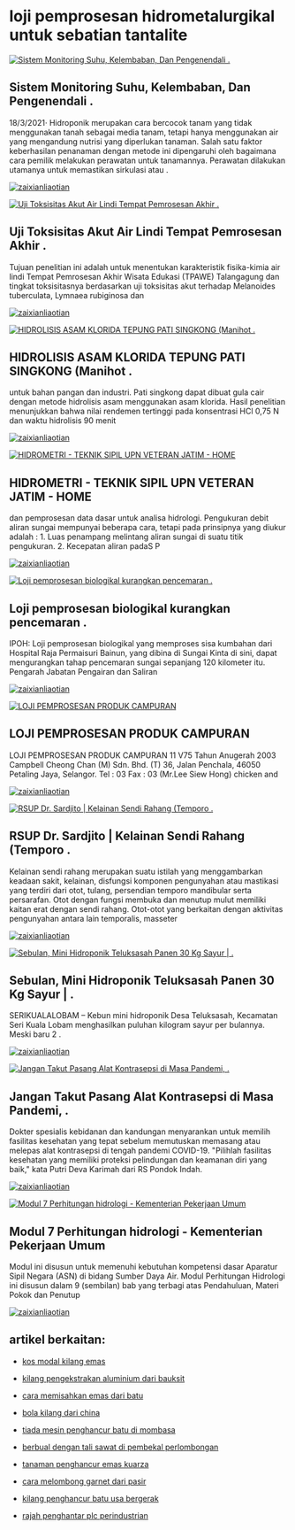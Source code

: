 # loji pemprosesan hidrometalurgikal untuk sebatian tantalite
<a href="https://mnn.zoosnet.net/LR/Chatpre.aspx?id=MNN94995150&p=https://topgrinding.com/" target="_blank">![Sistem Monitoring Suhu, Kelembaban, Dan Pengenendali .](https://github.com/technlg/images/blob/main/20.jpg)</a>
## Sistem Monitoring Suhu, Kelembaban, Dan Pengenendali .
18/3/2021· Hidroponik merupakan cara bercocok tanam yang tidak menggunakan tanah sebagai media tanam, tetapi hanya menggunakan air yang mengandung nutrisi yang diperlukan tanaman. Salah satu faktor keberhasilan penanaman dengan metode ini dipengaruhi oleh bagaimana cara pemilik melakukan perawatan untuk tanamannya. Perawatan dilakukan utamanya untuk memastikan sirkulasi atau .
<a href="https://mnn.zoosnet.net/LR/Chatpre.aspx?id=MNN94995150&p=https://topgrinding.com/" target="_blank"><img src="https://github.com/technlg/images/raw/main/chat11.jpg" alt="zaixianliaotian"/></a><a href="//whatsapp.shibangsoft.com/WhatsApp.php" ><img src="https://github.com/technlg/images/raw/main/chat11.png" alt=""></a>
<a href="https://mnn.zoosnet.net/LR/Chatpre.aspx?id=MNN94995150&p=https://topgrinding.com/" target="_blank">![Uji Toksisitas Akut Air Lindi Tempat Pemrosesan Akhir .](https://github.com/technlg/images/blob/main/54.jpg)</a>
## Uji Toksisitas Akut Air Lindi Tempat Pemrosesan Akhir .
Tujuan penelitian ini adalah untuk menentukan karakteristik fisika-kimia air lindi Tempat Pemrosesan Akhir Wisata Edukasi (TPAWE) Talangagung dan tingkat toksisitasnya berdasarkan uji toksisitas akut terhadap Melanoides tuberculata, Lymnaea rubiginosa dan 
<a href="https://mnn.zoosnet.net/LR/Chatpre.aspx?id=MNN94995150&p=https://topgrinding.com/" target="_blank"><img src="https://github.com/technlg/images/raw/main/chat11.jpg" alt="zaixianliaotian"/></a><a href="//whatsapp.shibangsoft.com/WhatsApp.php" ><img src="https://github.com/technlg/images/raw/main/chat11.png" alt=""></a>
<a href="https://mnn.zoosnet.net/LR/Chatpre.aspx?id=MNN94995150&p=https://topgrinding.com/" target="_blank">![HIDROLISIS ASAM KLORIDA TEPUNG PATI SINGKONG (Manihot .](https://github.com/technlg/images/blob/main/48.jpg)</a>
## HIDROLISIS ASAM KLORIDA TEPUNG PATI SINGKONG (Manihot .
untuk bahan pangan dan industri. Pati singkong dapat dibuat gula cair dengan metode hidrolisis asam menggunakan asam klorida. Hasil penelitian menunjukkan bahwa nilai rendemen tertinggi pada konsentrasi HCl 0,75 N dan waktu hidrolisis 90 menit
<a href="https://mnn.zoosnet.net/LR/Chatpre.aspx?id=MNN94995150&p=https://topgrinding.com/" target="_blank"><img src="https://github.com/technlg/images/raw/main/chat11.jpg" alt="zaixianliaotian"/></a><a href="//whatsapp.shibangsoft.com/WhatsApp.php" ><img src="https://github.com/technlg/images/raw/main/chat11.png" alt=""></a>
<a href="https://mnn.zoosnet.net/LR/Chatpre.aspx?id=MNN94995150&p=https://topgrinding.com/" target="_blank">![HIDROMETRI - TEKNIK SIPIL UPN VETERAN JATIM - HOME](https://github.com/technlg/images/blob/main/28.jpg)</a>
## HIDROMETRI - TEKNIK SIPIL UPN VETERAN JATIM - HOME
dan pemprosesan data dasar untuk analisa hidrologi. Pengukuran debit aliran sungai mempunyai beberapa cara, tetapi pada prinsipnya yang diukur adalah : 1. Luas penampang melintang aliran sungai di suatu titik pengukuran. 2. Kecepatan aliran padaS P 
<a href="https://mnn.zoosnet.net/LR/Chatpre.aspx?id=MNN94995150&p=https://topgrinding.com/" target="_blank"><img src="https://github.com/technlg/images/raw/main/chat11.jpg" alt="zaixianliaotian"/></a><a href="//whatsapp.shibangsoft.com/WhatsApp.php" ><img src="https://github.com/technlg/images/raw/main/chat11.png" alt=""></a>
<a href="https://mnn.zoosnet.net/LR/Chatpre.aspx?id=MNN94995150&p=https://topgrinding.com/" target="_blank">![Loji pemprosesan biologikal kurangkan pencemaran .](https://github.com/technlg/images/blob/main/14.jpg)</a>
## Loji pemprosesan biologikal kurangkan pencemaran .
IPOH: Loji pemprosesan biologikal yang memproses sisa kumbahan dari Hospital Raja Permaisuri Bainun, yang dibina di Sungai Kinta di sini, dapat mengurangkan tahap pencemaran sungai sepanjang 120 kilometer itu. Pengarah Jabatan Pengairan dan Saliran 
<a href="https://mnn.zoosnet.net/LR/Chatpre.aspx?id=MNN94995150&p=https://topgrinding.com/" target="_blank"><img src="https://github.com/technlg/images/raw/main/chat11.jpg" alt="zaixianliaotian"/></a><a href="//whatsapp.shibangsoft.com/WhatsApp.php" ><img src="https://github.com/technlg/images/raw/main/chat11.png" alt=""></a>
<a href="https://mnn.zoosnet.net/LR/Chatpre.aspx?id=MNN94995150&p=https://topgrinding.com/" target="_blank">![LOJI PEMPROSESAN PRODUK CAMPURAN](https://github.com/technlg/images/blob/main/22.jpg)</a>
## LOJI PEMPROSESAN PRODUK CAMPURAN
LOJI PEMPROSESAN PRODUK CAMPURAN 11 V75 Tahun Anugerah 2003 Campbell Cheong Chan (M) Sdn. Bhd. (T) 36, Jalan Penchala, 46050 Petaling Jaya, Selangor. Tel : 03 Fax : 03 (Mr.Lee Siew Hong) chicken and 
<a href="https://mnn.zoosnet.net/LR/Chatpre.aspx?id=MNN94995150&p=https://topgrinding.com/" target="_blank"><img src="https://github.com/technlg/images/raw/main/chat11.jpg" alt="zaixianliaotian"/></a><a href="//whatsapp.shibangsoft.com/WhatsApp.php" ><img src="https://github.com/technlg/images/raw/main/chat11.png" alt=""></a>
<a href="https://mnn.zoosnet.net/LR/Chatpre.aspx?id=MNN94995150&p=https://topgrinding.com/" target="_blank">![RSUP Dr. Sardjito | Kelainan Sendi Rahang (Temporo .](https://github.com/technlg/images/blob/main/38.jpg)</a>
## RSUP Dr. Sardjito | Kelainan Sendi Rahang (Temporo .
Kelainan sendi rahang merupakan suatu istilah yang menggambarkan keadaan sakit, kelainan, disfungsi komponen pengunyahan atau mastikasi yang terdiri dari otot, tulang, persendian temporo mandibular serta persarafan. Otot dengan fungsi membuka dan menutup mulut memiliki kaitan erat dengan sendi rahang. Otot-otot yang berkaitan dengan aktivitas pengunyahan antara lain temporalis, masseter 
<a href="https://mnn.zoosnet.net/LR/Chatpre.aspx?id=MNN94995150&p=https://topgrinding.com/" target="_blank"><img src="https://github.com/technlg/images/raw/main/chat11.jpg" alt="zaixianliaotian"/></a><a href="//whatsapp.shibangsoft.com/WhatsApp.php" ><img src="https://github.com/technlg/images/raw/main/chat11.png" alt=""></a>
<a href="https://mnn.zoosnet.net/LR/Chatpre.aspx?id=MNN94995150&p=https://topgrinding.com/" target="_blank">![Sebulan, Mini Hidroponik Teluksasah Panen 30 Kg Sayur | .](https://github.com/technlg/images/blob/main/25.jpg)</a>
## Sebulan, Mini Hidroponik Teluksasah Panen 30 Kg Sayur | .
SERIKUALALOBAM – Kebun mini hidroponik Desa Teluksasah, Kecamatan Seri Kuala Lobam menghasilkan puluhan kilogram sayur per bulannya. Meski baru 2 .
<a href="https://mnn.zoosnet.net/LR/Chatpre.aspx?id=MNN94995150&p=https://topgrinding.com/" target="_blank"><img src="https://github.com/technlg/images/raw/main/chat11.jpg" alt="zaixianliaotian"/></a><a href="//whatsapp.shibangsoft.com/WhatsApp.php" ><img src="https://github.com/technlg/images/raw/main/chat11.png" alt=""></a>
<a href="https://mnn.zoosnet.net/LR/Chatpre.aspx?id=MNN94995150&p=https://topgrinding.com/" target="_blank">![Jangan Takut Pasang Alat Kontrasepsi di Masa Pandemi, .](https://github.com/technlg/images/blob/main/33.jpg)</a>
## Jangan Takut Pasang Alat Kontrasepsi di Masa Pandemi, .
Dokter spesialis kebidanan dan kandungan menyarankan untuk memilih fasilitas kesehatan yang tepat sebelum memutuskan memasang atau melepas alat kontrasepsi di tengah pandemi COVID-19. "Pilihlah fasilitas kesehatan yang memiliki proteksi pelindungan dan keamanan diri yang baik," kata Putri Deva Karimah dari RS Pondok Indah.
<a href="https://mnn.zoosnet.net/LR/Chatpre.aspx?id=MNN94995150&p=https://topgrinding.com/" target="_blank"><img src="https://github.com/technlg/images/raw/main/chat11.jpg" alt="zaixianliaotian"/></a><a href="//whatsapp.shibangsoft.com/WhatsApp.php" ><img src="https://github.com/technlg/images/raw/main/chat11.png" alt=""></a>
<a href="https://mnn.zoosnet.net/LR/Chatpre.aspx?id=MNN94995150&p=https://topgrinding.com/" target="_blank">![Modul 7 Perhitungan hidrologi - Kementerian Pekerjaan Umum](https://github.com/technlg/images/blob/main/26.jpg)</a>
## Modul 7 Perhitungan hidrologi - Kementerian Pekerjaan Umum
Modul ini disusun untuk memenuhi kebutuhan kompetensi dasar Aparatur Sipil Negara (ASN) di bidang Sumber Daya Air. Modul Perhitungan Hidrologi ini disusun dalam 9 (sembilan) bab yang terbagi atas Pendahuluan, Materi Pokok dan Penutup 
<a href="https://mnn.zoosnet.net/LR/Chatpre.aspx?id=MNN94995150&p=https://topgrinding.com/" target="_blank"><img src="https://github.com/technlg/images/raw/main/chat11.jpg" alt="zaixianliaotian"/></a><a href="//whatsapp.shibangsoft.com/WhatsApp.php" ><img src="https://github.com/technlg/images/raw/main/chat11.png" alt=""></a>
## artikel berkaitan:
* [kos modal kilang emas](kos%20modal%20kilang%20emas.md)
* [kilang pengekstrakan aluminium dari bauksit](kilang%20pengekstrakan%20aluminium%20dari%20bauksit.md)
* [cara memisahkan emas dari batu](cara%20memisahkan%20emas%20dari%20batu.md)
* [bola kilang dari china](bola%20kilang%20dari%20china.md)
* [tiada mesin penghancur batu di mombasa](tiada%20mesin%20penghancur%20batu%20di%20mombasa.md)
* [berbual dengan tali sawat di pembekal perlombongan](berbual%20dengan%20tali%20sawat%20di%20pembekal%20perlombongan.md)
* [tanaman penghancur emas kuarza](tanaman%20penghancur%20emas%20kuarza.md)
* [cara melombong garnet dari pasir](cara%20melombong%20garnet%20dari%20pasir.md)
* [kilang penghancur batu usa bergerak](kilang%20penghancur%20batu%20usa%20bergerak.md)
* [rajah penghantar plc perindustrian](rajah%20penghantar%20plc%20perindustrian.md)
